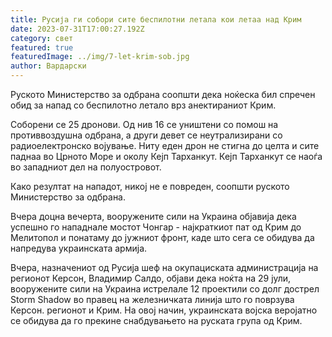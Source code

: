 ```yaml
---
title: Русија ги собори сите беспилотни летала кои летаа над Крим
date: 2023-07-31T17:00:27.192Z
category: свет
featured: true
featuredImage: ../img/7-let-krim-sob.jpg
author: Вардарски
---
```

Руското Министерство за одбрана соопшти дека ноќеска бил спречен обид за напад со беспилотно летало врз анектираниот Крим.

Соборени се 25 дронови. Од нив 16 се уништени со помош на противвоздушна одбрана, а други девет се неутрализирани со радиоелектронско војување. Ниту еден дрон не стигна до целта и сите паднаа во Црното Море и околу Кејп Тарханкут. Кејп Тарханкут се наоѓа во западниот дел на полуостровот.

Како резултат на нападот, никој не е повреден, соопшти руското Министерство за одбрана.

Вчера доцна вечерта, вооружените сили на Украина објавија дека успешно го нападнале мостот Чонгар - најкраткиот пат од Крим до Мелитопол и понатаму до јужниот фронт, каде што сега се обидува да напредува украинската армија.

Вчера, назначениот од Русија шеф на окупациската администрација на регионот Керсон, Владимир Салдо, објави дека ноќта на 29 јули, вооружените сили на Украина истрелале 12 проектили со долг дострел Storm Shadow во правец на железничката линија што го поврзува Керсон. регионот и Крим. На овој начин, украинската војска веројатно се обидува да го прекине снабдувањето на руската група од Крим.